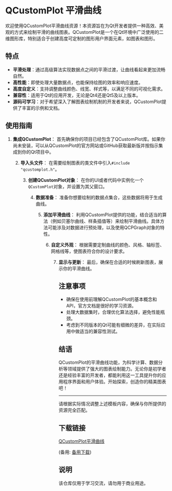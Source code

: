 # QCustomPlot 平滑曲线

欢迎使用QCustomPlot平滑曲线资源！本资源旨在为Qt开发者提供一种高效、美观的方式来绘制平滑的曲线图表。QCustomPlot是一个在Qt环境中广泛使用的二维图形库，特别适合于创建高度可定制的图形用户界面元素，如图表和图形。

## 特点

- **平滑处理**：通过高级算法实现数据点之间的平滑过渡，让曲线看起来更加流畅自然。
- **高性能**：即使处理大量数据点，也能保持绘图的效率和响应速度。
- **高度自定义**：支持调整曲线颜色、线宽、样式等，以满足不同的可视化需求。
- **兼容性**：适用于Qt的应用开发，无论是Qt4还是Qt5及以上版本。
- **源码可学习**：对于希望深入了解图表绘制机制的开发者来说，QCustomPlot提供了丰富的示例和文档。

## 使用指南

1. **集成QCustomPlot**：
   首先确保你的项目已经包含了QCustomPlot库。如果你尚未安装，可以从QCustomPlot的官方网站或GitHub获取最新版并按指示集成到你的Qt项目中。

   2. **导入头文件**：
      在需要绘制图表的类文件中引入`#include "qcustomplot.h"`。

      3. **创建QCustomPlot对象**：
         在你的UI或者代码中实例化一个`QCustomPlot`对象，并设置为其父窗口。

         4. **数据准备**：
            准备你想要绘制的数据点集合，这些数据将用于生成曲线。

            5. **添加平滑曲线**：
               利用QCustomPlot提供的功能，结合适当的算法（例如贝塞尔曲线、样条插值等）来绘制平滑曲线。具体方法可能涉及对数据进行预处理，以及使用QCPGraph对象的特性。

               6. **自定义外观**：
                  根据需要定制曲线的颜色、风格、轴标签、网格线等，使图表符合你的设计要求。

                  7. **显示与更新**：
                     最后，确保在合适的时候刷新图表，展示你的平滑曲线。

                     ## 注意事项

                     - 确保在使用前理解QCustomPlot的基本概念和API，官方文档是很好的学习资源。
                     - 处理大数据集时，合理优化算法选择，避免性能瓶颈。
                     - 考虑到不同版本的Qt可能有细微的差异，在实际应用中做适当的兼容性测试。

                     ## 结语

                     QCustomPlot的平滑曲线功能，为科学计算、数据分析等领域提供了强大的图表绘制能力。无论你是初学者还是经验丰富的开发者，都能利用这一工具提升你的应用程序界面和用户体验。开始探索，创造你的精美图表吧！

                     ---

                     请根据实际情况调整上述模板内容，确保与你所提供的资源完全匹配。

                     ## 下载链接
                     [QCustomPlot平滑曲线](https://pan.quark.cn/s/3f7b66e4d813) 

                     (备用: [备用下载](https://pan.baidu.com/s/1aDydFpwy5gxzCMuXSO75AQ?pwd=6u3g))

                     ## 说明

                     该仓库仅用于学习交流，请勿用于商业用途。
